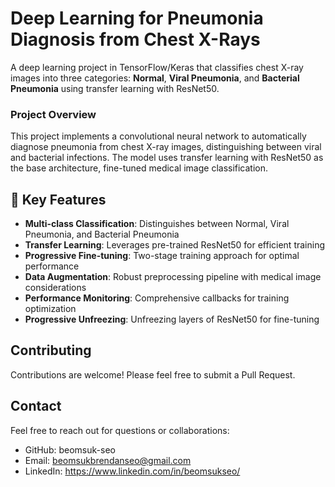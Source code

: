 # Deep Learning for Pneumonia Diagnosis from Chest X-Rays

A deep learning project in TensorFlow/Keras that classifies chest X-ray images into three categories: **Normal**, **Viral Pneumonia**, and **Bacterial Pneumonia** using transfer learning with ResNet50.

### Project Overview

This project implements a convolutional neural network to automatically diagnose pneumonia from chest X-ray images, distinguishing between viral and bacterial infections. The model uses transfer learning with ResNet50 as the base architecture, fine-tuned medical image classification.

## 🎯 Key Features

- **Multi-class Classification**: Distinguishes between Normal, Viral Pneumonia, and Bacterial Pneumonia
- **Transfer Learning**: Leverages pre-trained ResNet50 for efficient training
- **Progressive Fine-tuning**: Two-stage training approach for optimal performance
- **Data Augmentation**: Robust preprocessing pipeline with medical image considerations
- **Performance Monitoring**: Comprehensive callbacks for training optimization
- **Progressive Unfreezing**: Unfreezing layers of ResNet50 for fine-tuning

## Contributing

Contributions are welcome! Please feel free to submit a Pull Request.

## Contact

Feel free to reach out for questions or collaborations:
- GitHub: beomsuk-seo
- Email: beomsukbrendanseo@gmail.com
- LinkedIn: https://www.linkedin.com/in/beomsukseo/